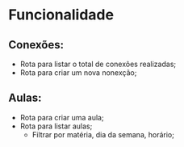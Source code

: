 # Funcionalidade

## Conexões:
- Rota para listar o total de conexões realizadas;
- Rota para criar um nova nonexção;


## Aulas:
- Rota para criar uma aula;
- Rota para listar aulas;
    - Filtrar por matéria, dia da semana, horário;